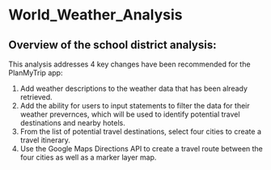 # World_Weather_Analysis

## Overview of the school district analysis: 

This analysis addresses 4 key changes have been recommended for the PlanMyTrip app: 
1) Add weather descriptions to the weather data that has been already retrieved.
2) Add the ability for users to input statements to filter the data for their weather prevernces, which will be used to identify potential travel destinations and nearby hotels.
3) From the list of potential travel destinations, select four cities to create a travel itinerary.
4) Use the Google Maps Directions API to create a travel route between the four cities as well as a marker layer map.

